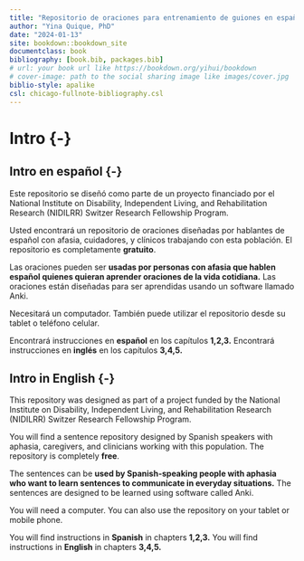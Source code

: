 ```yaml
--- 
title: "Repositorio de oraciones para entrenamiento de guiones en español"
author: "Yina Quique, PhD"
date: "2024-01-13"
site: bookdown::bookdown_site
documentclass: book
bibliography: [book.bib, packages.bib]
# url: your book url like https://bookdown.org/yihui/bookdown
# cover-image: path to the social sharing image like images/cover.jpg
biblio-style: apalike
csl: chicago-fullnote-bibliography.csl
---
```


# Intro {-}

## Intro en **español** {-}

Este repositorio se diseñó como parte de un proyecto financiado por el National Institute on Disability, Independent Living, and Rehabilitation Research (NIDILRR) Switzer Research Fellowship Program.

Usted encontrará un repositorio de oraciones diseñadas por hablantes de español con afasia, cuidadores, y clínicos trabajando con esta población. El repositorio es completamente **gratuito**. 

Las oraciones pueden ser **usadas por personas con afasia que hablen español quienes quieran aprender oraciones de la vida cotidiana.** Las oraciones están diseñadas para ser aprendidas usando un software llamado Anki. 

Necesitará un computador. También puede utilizar el repositorio desde su tablet o teléfono celular. 

Encontrará instrucciones en **español** en los capítulos **1,2,3.** 
Encontrará instrucciones en **inglés** en los capítulos **3,4,5.** 


## Intro in **English** {-}

This repository was designed as part of a project funded by the National Institute on Disability, Independent Living, and Rehabilitation Research (NIDILRR) Switzer Research Fellowship Program.

You will find a sentence repository designed by Spanish speakers with aphasia, caregivers, and clinicians working with this population. The repository is completely **free**.

The sentences can be **used by Spanish-speaking people with aphasia who want to learn sentences to communicate in everyday situations.** The sentences are designed to be learned using software called Anki.

You will need a computer. You can also use the repository on your tablet or mobile phone.

You will find instructions in **Spanish** in chapters **1,2,3.**
You will find instructions in **English** in chapters **3,4,5.**



